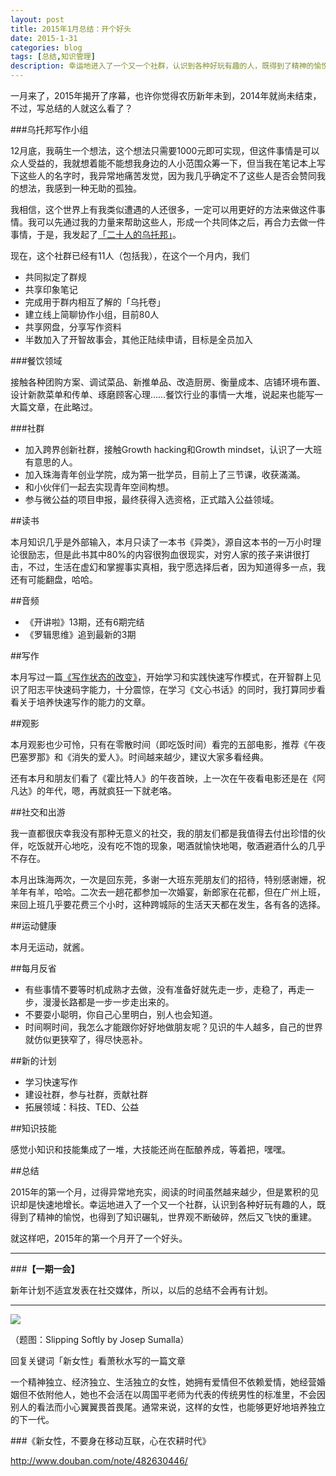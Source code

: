 ```yaml
---
layout: post
title: 2015年1月总结：开个好头
date: 2015-1-31
categories: blog
tags: [总结,知识管理]
description: 幸运地进入了一个又一个社群，认识到各种好玩有趣的人，既得到了精神的愉悦，也得到了知识碾轧，世界观不断破碎，然后又飞快的重建。
---
```


一月来了，2015年揭开了序幕，也许你觉得农历新年未到，2014年就尚未结束，不过，写总结的人就这么看了？

###乌托邦写作小组

12月底，我萌生一个想法，这个想法只需要1000元即可实现，但这件事情是可以众人受益的，我就想着能不能想我身边的人小范围众筹一下，但当我在笔记本上写下这些人的名字时，我异常地痛苦发觉，因为我几乎确定不了这些人是否会赞同我的想法，我感到一种无助的孤独。

我相信，这个世界上有我类似遭遇的人还很多，一定可以用更好的方法来做这件事情。我可以先通过我的力量来帮助这些人，形成一个共同体之后，再合力去做一件事情，于是，我发起了[「二十人的乌托邦」](http://www.jianshu.com/p/582b911697cd)。

现在，这个社群已经有11人（包括我），在这个一个月内，我们

- 共同拟定了群规
- 共享印象笔记
- 完成用于群内相互了解的「乌托卷」
- 建立线上简聊协作小组，目前80人
- 共享网盘，分享写作资料
- 半数加入了开智故事会，其他正陆续申请，目标是全员加入


###餐饮领域

接触各种团购方案、调试菜品、新推单品、改造厨房、衡量成本、店铺环境布置、设计新款菜单和传单、琢磨顾客心理……餐饮行业的事情一大堆，说起来也能写一大篇文章，在此略过。

###社群

- 加入跨界创新社群，接触Growth hacking和Growth mindset，认识了一大班有意思的人。
- 加入珠海青年创业学院，成为第一批学员，目前上了三节课，收获滿滿。
- 和小伙伴们一起去实现青年空间构想。
- 参与微公益的项目申报，最终获得入选资格，正式踏入公益领域。

##读书

本月知识几乎是外部输入，本月只读了一本书《异类》，源自这本书的一万小时理论很励志，但是此书其中80%的内容很狗血很现实，对穷人家的孩子来讲很打击，不过，生活在虚幻和掌握事实真相，我宁愿选择后者，因为知道得多一点，我还有可能翻盘，哈哈。

##音频

- 《开讲啦》13期，还有6期完结
- 《罗辑思维》追到最新的3期


##写作

本月写过一篇[《写作状态的改变》](http://xiaoyan.work/2015/01/22/2015-01-22-write-change/)，开始学习和实践快速写作模式，在开智群上见识了阳志平快速码字能力，十分震惊，在学习《文心书话》的同时，我打算同步看看关于培养快速写作的能力的文章。

##观影

本月观影也少可怜，只有在零散时间（即吃饭时间）看完的五部电影，推荐《午夜巴塞罗那》和《消失的爱人》。时间越来越少，建议大家多看经典。

还有本月和朋友们看了《霍比特人》的午夜首映，上一次在午夜看电影还是在《阿凡达》的年代，嗯，再就疯狂一下就老咯。

##社交和出游

我一直都很庆幸我没有那种无意义的社交，我的朋友们都是我值得去付出珍惜的伙伴，吃饭就开心地吃，没有吃不饱的现象，喝酒就愉快地喝，敬酒避酒什么的几乎不存在。

本月出珠海两次，一次是回东莞，多谢一大班东莞朋友们的招待，特别感谢姗，祝羊年有羊，哈哈。二次去一趟花都参加一次婚宴，新郎家在花都，但在广州上班，来回上班几乎要花费三个小时，这种跨城际的生活天天都在发生，各有各的选择。

##运动健康

本月无运动，就酱。

##每月反省

- 有些事情不要等时机成熟才去做，没有准备好就先走一步，走稳了，再走一步，漫漫长路都是一步一步走出来的。
- 不要耍小聪明，你自己心里明白，别人也会知道。
- 时间啊时间，我怎么才能跟你好好地做朋友呢？见识的牛人越多，自己的世界就仿似更狭窄了，得尽快恶补。

##新的计划

- 学习快速写作
- 建设社群，参与社群，贡献社群
- 拓展领域：科技、TED、公益

##知识技能

感觉小知识和技能集成了一堆，大技能还尚在酝酿养成，等着把，嘿嘿。

##总结

2015年的第一个月，过得异常地充实，阅读的时间虽然越来越少，但是累积的见识却是快速地增长。幸运地进入了一个又一个社群，认识到各种好玩有趣的人，既得到了精神的愉悦，也得到了知识碾轧，世界观不断破碎，然后又飞快的重建。

就这样吧，2015年的第一个月开了一个好头。

---

###**【一期一会】**

新年计划不适宜发表在社交媒体，所以，以后的总结不会再有计划。


----


![](http://7d9mjz.com1.z0.glb.clouddn.com/2014-12-15.jpg)

（题图：Slipping Softly by Josep Sumalla）

回复关键词「新女性」看萧秋水写的一篇文章

一个精神独立、经济独立、生活独立的女性，她拥有爱情但不依赖爱情，她经营婚姻但不依附他人，她也不会活在以周国平老师为代表的传统男性的标准里，不会因别人的看法而小心翼翼畏首畏尾。通常来说，这样的女性，也能够更好地培养独立的下一代。


###《新女性，不要身在移动互联，心在农耕时代》

http://www.douban.com/note/482630446/

